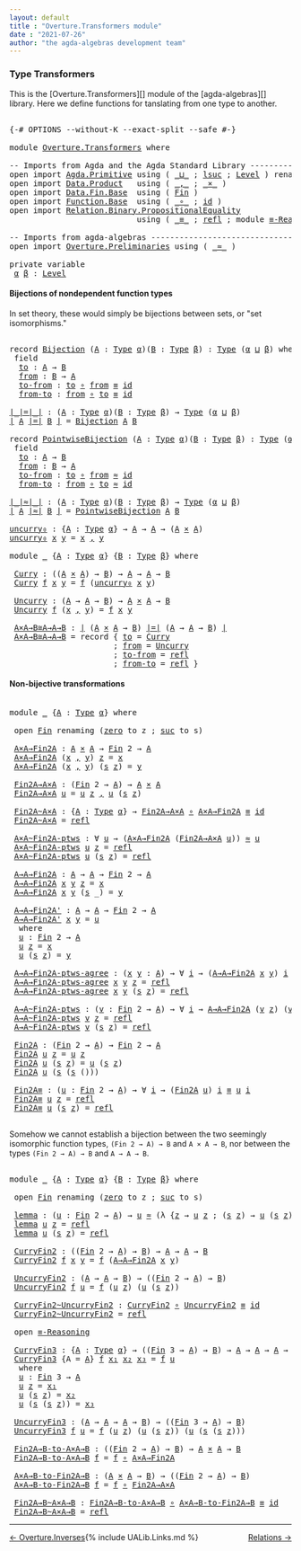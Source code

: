 ```yaml
---
layout: default
title : "Overture.Transformers module"
date : "2021-07-26"
author: "the agda-algebras development team"
---
```


### <a id="type-transformers">Type Transformers</a>

This is the [Overture.Transformers][] module of the [agda-algebras][] library.  Here we define functions for tanslating from one type to another.
<pre class="Agda">

<a id="343" class="Symbol">{-#</a> <a id="347" class="Keyword">OPTIONS</a> <a id="355" class="Pragma">--without-K</a> <a id="367" class="Pragma">--exact-split</a> <a id="381" class="Pragma">--safe</a> <a id="388" class="Symbol">#-}</a>

<a id="393" class="Keyword">module</a> <a id="400" href="Overture.Transformers.html" class="Module">Overture.Transformers</a> <a id="422" class="Keyword">where</a>

<a id="429" class="Comment">-- Imports from Agda and the Agda Standard Library ---------------------------------</a>
<a id="514" class="Keyword">open</a> <a id="519" class="Keyword">import</a> <a id="526" href="Agda.Primitive.html" class="Module">Agda.Primitive</a> <a id="541" class="Keyword">using</a> <a id="547" class="Symbol">(</a> <a id="549" href="Agda.Primitive.html#810" class="Primitive Operator">_⊔_</a> <a id="553" class="Symbol">;</a> <a id="555" href="Agda.Primitive.html#780" class="Primitive">lsuc</a> <a id="560" class="Symbol">;</a> <a id="562" href="Agda.Primitive.html#597" class="Postulate">Level</a> <a id="568" class="Symbol">)</a> <a id="570" class="Keyword">renaming</a> <a id="579" class="Symbol">(</a> <a id="581" href="Agda.Primitive.html#326" class="Primitive">Set</a> <a id="585" class="Symbol">to</a> <a id="588" class="Primitive">Type</a> <a id="593" class="Symbol">)</a>
<a id="595" class="Keyword">open</a> <a id="600" class="Keyword">import</a> <a id="607" href="Data.Product.html" class="Module">Data.Product</a>   <a id="622" class="Keyword">using</a> <a id="628" class="Symbol">(</a> <a id="630" href="Agda.Builtin.Sigma.html#236" class="InductiveConstructor Operator">_,_</a> <a id="634" class="Symbol">;</a> <a id="636" href="Data.Product.html#1167" class="Function Operator">_×_</a> <a id="640" class="Symbol">)</a>
<a id="642" class="Keyword">open</a> <a id="647" class="Keyword">import</a> <a id="654" href="Data.Fin.Base.html" class="Module">Data.Fin.Base</a>  <a id="669" class="Keyword">using</a> <a id="675" class="Symbol">(</a> <a id="677" href="Data.Fin.Base.html#1126" class="Datatype">Fin</a> <a id="681" class="Symbol">)</a>
<a id="683" class="Keyword">open</a> <a id="688" class="Keyword">import</a> <a id="695" href="Function.Base.html" class="Module">Function.Base</a>  <a id="710" class="Keyword">using</a> <a id="716" class="Symbol">(</a> <a id="718" href="Function.Base.html#1031" class="Function Operator">_∘_</a> <a id="722" class="Symbol">;</a> <a id="724" href="Function.Base.html#615" class="Function">id</a> <a id="727" class="Symbol">)</a>
<a id="729" class="Keyword">open</a> <a id="734" class="Keyword">import</a> <a id="741" href="Relation.Binary.PropositionalEquality.html" class="Module">Relation.Binary.PropositionalEquality</a>
                           <a id="806" class="Keyword">using</a> <a id="812" class="Symbol">(</a> <a id="814" href="Agda.Builtin.Equality.html#151" class="Datatype Operator">_≡_</a> <a id="818" class="Symbol">;</a> <a id="820" href="Agda.Builtin.Equality.html#208" class="InductiveConstructor">refl</a> <a id="825" class="Symbol">;</a> <a id="827" class="Keyword">module</a> <a id="834" href="Relation.Binary.PropositionalEquality.Core.html#2708" class="Module">≡-Reasoning</a> <a id="846" class="Symbol">)</a>

<a id="849" class="Comment">-- Imports from agda-algebras ------------------------------------------------------</a>
<a id="934" class="Keyword">open</a> <a id="939" class="Keyword">import</a> <a id="946" href="Overture.Preliminaries.html" class="Module">Overture.Preliminaries</a> <a id="969" class="Keyword">using</a> <a id="975" class="Symbol">(</a> <a id="977" href="Overture.Preliminaries.html#9541" class="Function Operator">_≈_</a> <a id="981" class="Symbol">)</a>

<a id="984" class="Keyword">private</a> <a id="992" class="Keyword">variable</a>
 <a id="1002" href="Overture.Transformers.html#1002" class="Generalizable">α</a> <a id="1004" href="Overture.Transformers.html#1004" class="Generalizable">β</a> <a id="1006" class="Symbol">:</a> <a id="1008" href="Agda.Primitive.html#597" class="Postulate">Level</a>
</pre>


#### <a id="bijections-of-nondependent-function-types">Bijections of nondependent function types</a>

In set theory, these would simply be bijections between sets, or "set isomorphisms."
<pre class="Agda">

<a id="1228" class="Keyword">record</a> <a id="Bijection"></a><a id="1235" href="Overture.Transformers.html#1235" class="Record">Bijection</a> <a id="1245" class="Symbol">(</a><a id="1246" href="Overture.Transformers.html#1246" class="Bound">A</a> <a id="1248" class="Symbol">:</a> <a id="1250" href="Overture.Transformers.html#588" class="Primitive">Type</a> <a id="1255" href="Overture.Transformers.html#1002" class="Generalizable">α</a><a id="1256" class="Symbol">)(</a><a id="1258" href="Overture.Transformers.html#1258" class="Bound">B</a> <a id="1260" class="Symbol">:</a> <a id="1262" href="Overture.Transformers.html#588" class="Primitive">Type</a> <a id="1267" href="Overture.Transformers.html#1004" class="Generalizable">β</a><a id="1268" class="Symbol">)</a> <a id="1270" class="Symbol">:</a> <a id="1272" href="Overture.Transformers.html#588" class="Primitive">Type</a> <a id="1277" class="Symbol">(</a><a id="1278" href="Overture.Transformers.html#1255" class="Bound">α</a> <a id="1280" href="Agda.Primitive.html#810" class="Primitive Operator">⊔</a> <a id="1282" href="Overture.Transformers.html#1267" class="Bound">β</a><a id="1283" class="Symbol">)</a> <a id="1285" class="Keyword">where</a>
 <a id="1292" class="Keyword">field</a>
  <a id="Bijection.to"></a><a id="1300" href="Overture.Transformers.html#1300" class="Field">to</a> <a id="1303" class="Symbol">:</a> <a id="1305" href="Overture.Transformers.html#1246" class="Bound">A</a> <a id="1307" class="Symbol">→</a> <a id="1309" href="Overture.Transformers.html#1258" class="Bound">B</a>
  <a id="Bijection.from"></a><a id="1313" href="Overture.Transformers.html#1313" class="Field">from</a> <a id="1318" class="Symbol">:</a> <a id="1320" href="Overture.Transformers.html#1258" class="Bound">B</a> <a id="1322" class="Symbol">→</a> <a id="1324" href="Overture.Transformers.html#1246" class="Bound">A</a>
  <a id="Bijection.to-from"></a><a id="1328" href="Overture.Transformers.html#1328" class="Field">to-from</a> <a id="1336" class="Symbol">:</a> <a id="1338" href="Overture.Transformers.html#1300" class="Field">to</a> <a id="1341" href="Function.Base.html#1031" class="Function Operator">∘</a> <a id="1343" href="Overture.Transformers.html#1313" class="Field">from</a> <a id="1348" href="Agda.Builtin.Equality.html#151" class="Datatype Operator">≡</a> <a id="1350" href="Function.Base.html#615" class="Function">id</a>
  <a id="Bijection.from-to"></a><a id="1355" href="Overture.Transformers.html#1355" class="Field">from-to</a> <a id="1363" class="Symbol">:</a> <a id="1365" href="Overture.Transformers.html#1313" class="Field">from</a> <a id="1370" href="Function.Base.html#1031" class="Function Operator">∘</a> <a id="1372" href="Overture.Transformers.html#1300" class="Field">to</a> <a id="1375" href="Agda.Builtin.Equality.html#151" class="Datatype Operator">≡</a> <a id="1377" href="Function.Base.html#615" class="Function">id</a>

<a id="∣_∣=∣_∣"></a><a id="1381" href="Overture.Transformers.html#1381" class="Function Operator">∣_∣=∣_∣</a> <a id="1389" class="Symbol">:</a> <a id="1391" class="Symbol">(</a><a id="1392" href="Overture.Transformers.html#1392" class="Bound">A</a> <a id="1394" class="Symbol">:</a> <a id="1396" href="Overture.Transformers.html#588" class="Primitive">Type</a> <a id="1401" href="Overture.Transformers.html#1002" class="Generalizable">α</a><a id="1402" class="Symbol">)(</a><a id="1404" href="Overture.Transformers.html#1404" class="Bound">B</a> <a id="1406" class="Symbol">:</a> <a id="1408" href="Overture.Transformers.html#588" class="Primitive">Type</a> <a id="1413" href="Overture.Transformers.html#1004" class="Generalizable">β</a><a id="1414" class="Symbol">)</a> <a id="1416" class="Symbol">→</a> <a id="1418" href="Overture.Transformers.html#588" class="Primitive">Type</a> <a id="1423" class="Symbol">(</a><a id="1424" href="Overture.Transformers.html#1002" class="Generalizable">α</a> <a id="1426" href="Agda.Primitive.html#810" class="Primitive Operator">⊔</a> <a id="1428" href="Overture.Transformers.html#1004" class="Generalizable">β</a><a id="1429" class="Symbol">)</a>
<a id="1431" href="Overture.Transformers.html#1381" class="Function Operator">∣</a> <a id="1433" href="Overture.Transformers.html#1433" class="Bound">A</a> <a id="1435" href="Overture.Transformers.html#1381" class="Function Operator">∣=∣</a> <a id="1439" href="Overture.Transformers.html#1439" class="Bound">B</a> <a id="1441" href="Overture.Transformers.html#1381" class="Function Operator">∣</a> <a id="1443" class="Symbol">=</a> <a id="1445" href="Overture.Transformers.html#1235" class="Record">Bijection</a> <a id="1455" href="Overture.Transformers.html#1433" class="Bound">A</a> <a id="1457" href="Overture.Transformers.html#1439" class="Bound">B</a>

<a id="1460" class="Keyword">record</a> <a id="PointwiseBijection"></a><a id="1467" href="Overture.Transformers.html#1467" class="Record">PointwiseBijection</a> <a id="1486" class="Symbol">(</a><a id="1487" href="Overture.Transformers.html#1487" class="Bound">A</a> <a id="1489" class="Symbol">:</a> <a id="1491" href="Overture.Transformers.html#588" class="Primitive">Type</a> <a id="1496" href="Overture.Transformers.html#1002" class="Generalizable">α</a><a id="1497" class="Symbol">)(</a><a id="1499" href="Overture.Transformers.html#1499" class="Bound">B</a> <a id="1501" class="Symbol">:</a> <a id="1503" href="Overture.Transformers.html#588" class="Primitive">Type</a> <a id="1508" href="Overture.Transformers.html#1004" class="Generalizable">β</a><a id="1509" class="Symbol">)</a> <a id="1511" class="Symbol">:</a> <a id="1513" href="Overture.Transformers.html#588" class="Primitive">Type</a> <a id="1518" class="Symbol">(</a><a id="1519" href="Overture.Transformers.html#1496" class="Bound">α</a> <a id="1521" href="Agda.Primitive.html#810" class="Primitive Operator">⊔</a> <a id="1523" href="Overture.Transformers.html#1508" class="Bound">β</a><a id="1524" class="Symbol">)</a> <a id="1526" class="Keyword">where</a>
 <a id="1533" class="Keyword">field</a>
  <a id="PointwiseBijection.to"></a><a id="1541" href="Overture.Transformers.html#1541" class="Field">to</a> <a id="1544" class="Symbol">:</a> <a id="1546" href="Overture.Transformers.html#1487" class="Bound">A</a> <a id="1548" class="Symbol">→</a> <a id="1550" href="Overture.Transformers.html#1499" class="Bound">B</a>
  <a id="PointwiseBijection.from"></a><a id="1554" href="Overture.Transformers.html#1554" class="Field">from</a> <a id="1559" class="Symbol">:</a> <a id="1561" href="Overture.Transformers.html#1499" class="Bound">B</a> <a id="1563" class="Symbol">→</a> <a id="1565" href="Overture.Transformers.html#1487" class="Bound">A</a>
  <a id="PointwiseBijection.to-from"></a><a id="1569" href="Overture.Transformers.html#1569" class="Field">to-from</a> <a id="1577" class="Symbol">:</a> <a id="1579" href="Overture.Transformers.html#1541" class="Field">to</a> <a id="1582" href="Function.Base.html#1031" class="Function Operator">∘</a> <a id="1584" href="Overture.Transformers.html#1554" class="Field">from</a> <a id="1589" href="Overture.Preliminaries.html#9541" class="Function Operator">≈</a> <a id="1591" href="Function.Base.html#615" class="Function">id</a>
  <a id="PointwiseBijection.from-to"></a><a id="1596" href="Overture.Transformers.html#1596" class="Field">from-to</a> <a id="1604" class="Symbol">:</a> <a id="1606" href="Overture.Transformers.html#1554" class="Field">from</a> <a id="1611" href="Function.Base.html#1031" class="Function Operator">∘</a> <a id="1613" href="Overture.Transformers.html#1541" class="Field">to</a> <a id="1616" href="Overture.Preliminaries.html#9541" class="Function Operator">≈</a> <a id="1618" href="Function.Base.html#615" class="Function">id</a>

<a id="∣_∣≈∣_∣"></a><a id="1622" href="Overture.Transformers.html#1622" class="Function Operator">∣_∣≈∣_∣</a> <a id="1630" class="Symbol">:</a> <a id="1632" class="Symbol">(</a><a id="1633" href="Overture.Transformers.html#1633" class="Bound">A</a> <a id="1635" class="Symbol">:</a> <a id="1637" href="Overture.Transformers.html#588" class="Primitive">Type</a> <a id="1642" href="Overture.Transformers.html#1002" class="Generalizable">α</a><a id="1643" class="Symbol">)(</a><a id="1645" href="Overture.Transformers.html#1645" class="Bound">B</a> <a id="1647" class="Symbol">:</a> <a id="1649" href="Overture.Transformers.html#588" class="Primitive">Type</a> <a id="1654" href="Overture.Transformers.html#1004" class="Generalizable">β</a><a id="1655" class="Symbol">)</a> <a id="1657" class="Symbol">→</a> <a id="1659" href="Overture.Transformers.html#588" class="Primitive">Type</a> <a id="1664" class="Symbol">(</a><a id="1665" href="Overture.Transformers.html#1002" class="Generalizable">α</a> <a id="1667" href="Agda.Primitive.html#810" class="Primitive Operator">⊔</a> <a id="1669" href="Overture.Transformers.html#1004" class="Generalizable">β</a><a id="1670" class="Symbol">)</a>
<a id="1672" href="Overture.Transformers.html#1622" class="Function Operator">∣</a> <a id="1674" href="Overture.Transformers.html#1674" class="Bound">A</a> <a id="1676" href="Overture.Transformers.html#1622" class="Function Operator">∣≈∣</a> <a id="1680" href="Overture.Transformers.html#1680" class="Bound">B</a> <a id="1682" href="Overture.Transformers.html#1622" class="Function Operator">∣</a> <a id="1684" class="Symbol">=</a> <a id="1686" href="Overture.Transformers.html#1467" class="Record">PointwiseBijection</a> <a id="1705" href="Overture.Transformers.html#1674" class="Bound">A</a> <a id="1707" href="Overture.Transformers.html#1680" class="Bound">B</a>

<a id="uncurry₀"></a><a id="1710" href="Overture.Transformers.html#1710" class="Function">uncurry₀</a> <a id="1719" class="Symbol">:</a> <a id="1721" class="Symbol">{</a><a id="1722" href="Overture.Transformers.html#1722" class="Bound">A</a> <a id="1724" class="Symbol">:</a> <a id="1726" href="Overture.Transformers.html#588" class="Primitive">Type</a> <a id="1731" href="Overture.Transformers.html#1002" class="Generalizable">α</a><a id="1732" class="Symbol">}</a> <a id="1734" class="Symbol">→</a> <a id="1736" href="Overture.Transformers.html#1722" class="Bound">A</a> <a id="1738" class="Symbol">→</a> <a id="1740" href="Overture.Transformers.html#1722" class="Bound">A</a> <a id="1742" class="Symbol">→</a> <a id="1744" class="Symbol">(</a><a id="1745" href="Overture.Transformers.html#1722" class="Bound">A</a> <a id="1747" href="Data.Product.html#1167" class="Function Operator">×</a> <a id="1749" href="Overture.Transformers.html#1722" class="Bound">A</a><a id="1750" class="Symbol">)</a>
<a id="1752" href="Overture.Transformers.html#1710" class="Function">uncurry₀</a> <a id="1761" href="Overture.Transformers.html#1761" class="Bound">x</a> <a id="1763" href="Overture.Transformers.html#1763" class="Bound">y</a> <a id="1765" class="Symbol">=</a> <a id="1767" href="Overture.Transformers.html#1761" class="Bound">x</a> <a id="1769" href="Agda.Builtin.Sigma.html#236" class="InductiveConstructor Operator">,</a> <a id="1771" href="Overture.Transformers.html#1763" class="Bound">y</a>

<a id="1774" class="Keyword">module</a> <a id="1781" href="Overture.Transformers.html#1781" class="Module">_</a> <a id="1783" class="Symbol">{</a><a id="1784" href="Overture.Transformers.html#1784" class="Bound">A</a> <a id="1786" class="Symbol">:</a> <a id="1788" href="Overture.Transformers.html#588" class="Primitive">Type</a> <a id="1793" href="Overture.Transformers.html#1002" class="Generalizable">α</a><a id="1794" class="Symbol">}</a> <a id="1796" class="Symbol">{</a><a id="1797" href="Overture.Transformers.html#1797" class="Bound">B</a> <a id="1799" class="Symbol">:</a> <a id="1801" href="Overture.Transformers.html#588" class="Primitive">Type</a> <a id="1806" href="Overture.Transformers.html#1004" class="Generalizable">β</a><a id="1807" class="Symbol">}</a> <a id="1809" class="Keyword">where</a>

 <a id="1817" href="Overture.Transformers.html#1817" class="Function">Curry</a> <a id="1823" class="Symbol">:</a> <a id="1825" class="Symbol">((</a><a id="1827" href="Overture.Transformers.html#1784" class="Bound">A</a> <a id="1829" href="Data.Product.html#1167" class="Function Operator">×</a> <a id="1831" href="Overture.Transformers.html#1784" class="Bound">A</a><a id="1832" class="Symbol">)</a> <a id="1834" class="Symbol">→</a> <a id="1836" href="Overture.Transformers.html#1797" class="Bound">B</a><a id="1837" class="Symbol">)</a> <a id="1839" class="Symbol">→</a> <a id="1841" href="Overture.Transformers.html#1784" class="Bound">A</a> <a id="1843" class="Symbol">→</a> <a id="1845" href="Overture.Transformers.html#1784" class="Bound">A</a> <a id="1847" class="Symbol">→</a> <a id="1849" href="Overture.Transformers.html#1797" class="Bound">B</a>
 <a id="1852" href="Overture.Transformers.html#1817" class="Function">Curry</a> <a id="1858" href="Overture.Transformers.html#1858" class="Bound">f</a> <a id="1860" href="Overture.Transformers.html#1860" class="Bound">x</a> <a id="1862" href="Overture.Transformers.html#1862" class="Bound">y</a> <a id="1864" class="Symbol">=</a> <a id="1866" href="Overture.Transformers.html#1858" class="Bound">f</a> <a id="1868" class="Symbol">(</a><a id="1869" href="Overture.Transformers.html#1710" class="Function">uncurry₀</a> <a id="1878" href="Overture.Transformers.html#1860" class="Bound">x</a> <a id="1880" href="Overture.Transformers.html#1862" class="Bound">y</a><a id="1881" class="Symbol">)</a>

 <a id="1885" href="Overture.Transformers.html#1885" class="Function">Uncurry</a> <a id="1893" class="Symbol">:</a> <a id="1895" class="Symbol">(</a><a id="1896" href="Overture.Transformers.html#1784" class="Bound">A</a> <a id="1898" class="Symbol">→</a> <a id="1900" href="Overture.Transformers.html#1784" class="Bound">A</a> <a id="1902" class="Symbol">→</a> <a id="1904" href="Overture.Transformers.html#1797" class="Bound">B</a><a id="1905" class="Symbol">)</a> <a id="1907" class="Symbol">→</a> <a id="1909" href="Overture.Transformers.html#1784" class="Bound">A</a> <a id="1911" href="Data.Product.html#1167" class="Function Operator">×</a> <a id="1913" href="Overture.Transformers.html#1784" class="Bound">A</a> <a id="1915" class="Symbol">→</a> <a id="1917" href="Overture.Transformers.html#1797" class="Bound">B</a>
 <a id="1920" href="Overture.Transformers.html#1885" class="Function">Uncurry</a> <a id="1928" href="Overture.Transformers.html#1928" class="Bound">f</a> <a id="1930" class="Symbol">(</a><a id="1931" href="Overture.Transformers.html#1931" class="Bound">x</a> <a id="1933" href="Agda.Builtin.Sigma.html#236" class="InductiveConstructor Operator">,</a> <a id="1935" href="Overture.Transformers.html#1935" class="Bound">y</a><a id="1936" class="Symbol">)</a> <a id="1938" class="Symbol">=</a> <a id="1940" href="Overture.Transformers.html#1928" class="Bound">f</a> <a id="1942" href="Overture.Transformers.html#1931" class="Bound">x</a> <a id="1944" href="Overture.Transformers.html#1935" class="Bound">y</a>

 <a id="1948" href="Overture.Transformers.html#1948" class="Function">A×A→B≅A→A→B</a> <a id="1960" class="Symbol">:</a> <a id="1962" href="Overture.Transformers.html#1381" class="Function Operator">∣</a> <a id="1964" class="Symbol">(</a><a id="1965" href="Overture.Transformers.html#1784" class="Bound">A</a> <a id="1967" href="Data.Product.html#1167" class="Function Operator">×</a> <a id="1969" href="Overture.Transformers.html#1784" class="Bound">A</a> <a id="1971" class="Symbol">→</a> <a id="1973" href="Overture.Transformers.html#1797" class="Bound">B</a><a id="1974" class="Symbol">)</a> <a id="1976" href="Overture.Transformers.html#1381" class="Function Operator">∣=∣</a> <a id="1980" class="Symbol">(</a><a id="1981" href="Overture.Transformers.html#1784" class="Bound">A</a> <a id="1983" class="Symbol">→</a> <a id="1985" href="Overture.Transformers.html#1784" class="Bound">A</a> <a id="1987" class="Symbol">→</a> <a id="1989" href="Overture.Transformers.html#1797" class="Bound">B</a><a id="1990" class="Symbol">)</a> <a id="1992" href="Overture.Transformers.html#1381" class="Function Operator">∣</a>
 <a id="1995" href="Overture.Transformers.html#1948" class="Function">A×A→B≅A→A→B</a> <a id="2007" class="Symbol">=</a> <a id="2009" class="Keyword">record</a> <a id="2016" class="Symbol">{</a> <a id="2018" href="Overture.Transformers.html#1300" class="Field">to</a> <a id="2021" class="Symbol">=</a> <a id="2023" href="Overture.Transformers.html#1817" class="Function">Curry</a>
                      <a id="2051" class="Symbol">;</a> <a id="2053" href="Overture.Transformers.html#1313" class="Field">from</a> <a id="2058" class="Symbol">=</a> <a id="2060" href="Overture.Transformers.html#1885" class="Function">Uncurry</a>
                      <a id="2090" class="Symbol">;</a> <a id="2092" href="Overture.Transformers.html#1328" class="Field">to-from</a> <a id="2100" class="Symbol">=</a> <a id="2102" href="Agda.Builtin.Equality.html#208" class="InductiveConstructor">refl</a>
                      <a id="2129" class="Symbol">;</a> <a id="2131" href="Overture.Transformers.html#1355" class="Field">from-to</a> <a id="2139" class="Symbol">=</a> <a id="2141" href="Agda.Builtin.Equality.html#208" class="InductiveConstructor">refl</a> <a id="2146" class="Symbol">}</a>
</pre>

#### <a id="non-bijective-transformations">Non-bijective transformations</a>

<pre class="Agda">

<a id="2252" class="Keyword">module</a> <a id="2259" href="Overture.Transformers.html#2259" class="Module">_</a> <a id="2261" class="Symbol">{</a><a id="2262" href="Overture.Transformers.html#2262" class="Bound">A</a> <a id="2264" class="Symbol">:</a> <a id="2266" href="Overture.Transformers.html#588" class="Primitive">Type</a> <a id="2271" href="Overture.Transformers.html#1002" class="Generalizable">α</a><a id="2272" class="Symbol">}</a> <a id="2274" class="Keyword">where</a>

 <a id="2282" class="Keyword">open</a> <a id="2287" href="Data.Fin.Base.html#1126" class="Module">Fin</a> <a id="2291" class="Keyword">renaming</a> <a id="2300" class="Symbol">(</a><a id="2301" href="Data.Fin.Base.html#1148" class="InductiveConstructor">zero</a> <a id="2306" class="Symbol">to</a> <a id="2309" class="InductiveConstructor">z</a> <a id="2311" class="Symbol">;</a> <a id="2313" href="Data.Fin.Base.html#1179" class="InductiveConstructor">suc</a> <a id="2317" class="Symbol">to</a> <a id="2320" class="InductiveConstructor">s</a><a id="2321" class="Symbol">)</a>

 <a id="2325" href="Overture.Transformers.html#2325" class="Function">A×A→Fin2A</a> <a id="2335" class="Symbol">:</a> <a id="2337" href="Overture.Transformers.html#2262" class="Bound">A</a> <a id="2339" href="Data.Product.html#1167" class="Function Operator">×</a> <a id="2341" href="Overture.Transformers.html#2262" class="Bound">A</a> <a id="2343" class="Symbol">→</a> <a id="2345" href="Data.Fin.Base.html#1126" class="Datatype">Fin</a> <a id="2349" class="Number">2</a> <a id="2351" class="Symbol">→</a> <a id="2353" href="Overture.Transformers.html#2262" class="Bound">A</a>
 <a id="2356" href="Overture.Transformers.html#2325" class="Function">A×A→Fin2A</a> <a id="2366" class="Symbol">(</a><a id="2367" href="Overture.Transformers.html#2367" class="Bound">x</a> <a id="2369" href="Agda.Builtin.Sigma.html#236" class="InductiveConstructor Operator">,</a> <a id="2371" href="Overture.Transformers.html#2371" class="Bound">y</a><a id="2372" class="Symbol">)</a> <a id="2374" href="Overture.Transformers.html#2309" class="InductiveConstructor">z</a> <a id="2376" class="Symbol">=</a> <a id="2378" href="Overture.Transformers.html#2367" class="Bound">x</a>
 <a id="2381" href="Overture.Transformers.html#2325" class="Function">A×A→Fin2A</a> <a id="2391" class="Symbol">(</a><a id="2392" href="Overture.Transformers.html#2392" class="Bound">x</a> <a id="2394" href="Agda.Builtin.Sigma.html#236" class="InductiveConstructor Operator">,</a> <a id="2396" href="Overture.Transformers.html#2396" class="Bound">y</a><a id="2397" class="Symbol">)</a> <a id="2399" class="Symbol">(</a><a id="2400" href="Overture.Transformers.html#2320" class="InductiveConstructor">s</a> <a id="2402" href="Overture.Transformers.html#2309" class="InductiveConstructor">z</a><a id="2403" class="Symbol">)</a> <a id="2405" class="Symbol">=</a> <a id="2407" href="Overture.Transformers.html#2396" class="Bound">y</a>

 <a id="2411" href="Overture.Transformers.html#2411" class="Function">Fin2A→A×A</a> <a id="2421" class="Symbol">:</a> <a id="2423" class="Symbol">(</a><a id="2424" href="Data.Fin.Base.html#1126" class="Datatype">Fin</a> <a id="2428" class="Number">2</a> <a id="2430" class="Symbol">→</a> <a id="2432" href="Overture.Transformers.html#2262" class="Bound">A</a><a id="2433" class="Symbol">)</a> <a id="2435" class="Symbol">→</a> <a id="2437" href="Overture.Transformers.html#2262" class="Bound">A</a> <a id="2439" href="Data.Product.html#1167" class="Function Operator">×</a> <a id="2441" href="Overture.Transformers.html#2262" class="Bound">A</a>
 <a id="2444" href="Overture.Transformers.html#2411" class="Function">Fin2A→A×A</a> <a id="2454" href="Overture.Transformers.html#2454" class="Bound">u</a> <a id="2456" class="Symbol">=</a> <a id="2458" href="Overture.Transformers.html#2454" class="Bound">u</a> <a id="2460" href="Overture.Transformers.html#2309" class="InductiveConstructor">z</a> <a id="2462" href="Agda.Builtin.Sigma.html#236" class="InductiveConstructor Operator">,</a> <a id="2464" href="Overture.Transformers.html#2454" class="Bound">u</a> <a id="2466" class="Symbol">(</a><a id="2467" href="Overture.Transformers.html#2320" class="InductiveConstructor">s</a> <a id="2469" href="Overture.Transformers.html#2309" class="InductiveConstructor">z</a><a id="2470" class="Symbol">)</a>

 <a id="2474" href="Overture.Transformers.html#2474" class="Function">Fin2A~A×A</a> <a id="2484" class="Symbol">:</a> <a id="2486" class="Symbol">{</a><a id="2487" href="Overture.Transformers.html#2487" class="Bound">A</a> <a id="2489" class="Symbol">:</a> <a id="2491" href="Overture.Transformers.html#588" class="Primitive">Type</a> <a id="2496" href="Overture.Transformers.html#2271" class="Bound">α</a><a id="2497" class="Symbol">}</a> <a id="2499" class="Symbol">→</a> <a id="2501" href="Overture.Transformers.html#2411" class="Function">Fin2A→A×A</a> <a id="2511" href="Function.Base.html#1031" class="Function Operator">∘</a> <a id="2513" href="Overture.Transformers.html#2325" class="Function">A×A→Fin2A</a> <a id="2523" href="Agda.Builtin.Equality.html#151" class="Datatype Operator">≡</a> <a id="2525" href="Function.Base.html#615" class="Function">id</a>
 <a id="2529" href="Overture.Transformers.html#2474" class="Function">Fin2A~A×A</a> <a id="2539" class="Symbol">=</a> <a id="2541" href="Agda.Builtin.Equality.html#208" class="InductiveConstructor">refl</a>

 <a id="2548" href="Overture.Transformers.html#2548" class="Function">A×A~Fin2A-ptws</a> <a id="2563" class="Symbol">:</a> <a id="2565" class="Symbol">∀</a> <a id="2567" href="Overture.Transformers.html#2567" class="Bound">u</a> <a id="2569" class="Symbol">→</a> <a id="2571" class="Symbol">(</a><a id="2572" href="Overture.Transformers.html#2325" class="Function">A×A→Fin2A</a> <a id="2582" class="Symbol">(</a><a id="2583" href="Overture.Transformers.html#2411" class="Function">Fin2A→A×A</a> <a id="2593" href="Overture.Transformers.html#2567" class="Bound">u</a><a id="2594" class="Symbol">))</a> <a id="2597" href="Overture.Preliminaries.html#9541" class="Function Operator">≈</a> <a id="2599" href="Overture.Transformers.html#2567" class="Bound">u</a>
 <a id="2602" href="Overture.Transformers.html#2548" class="Function">A×A~Fin2A-ptws</a> <a id="2617" href="Overture.Transformers.html#2617" class="Bound">u</a> <a id="2619" href="Overture.Transformers.html#2309" class="InductiveConstructor">z</a> <a id="2621" class="Symbol">=</a> <a id="2623" href="Agda.Builtin.Equality.html#208" class="InductiveConstructor">refl</a>
 <a id="2629" href="Overture.Transformers.html#2548" class="Function">A×A~Fin2A-ptws</a> <a id="2644" href="Overture.Transformers.html#2644" class="Bound">u</a> <a id="2646" class="Symbol">(</a><a id="2647" href="Overture.Transformers.html#2320" class="InductiveConstructor">s</a> <a id="2649" href="Overture.Transformers.html#2309" class="InductiveConstructor">z</a><a id="2650" class="Symbol">)</a> <a id="2652" class="Symbol">=</a> <a id="2654" href="Agda.Builtin.Equality.html#208" class="InductiveConstructor">refl</a>

 <a id="2661" href="Overture.Transformers.html#2661" class="Function">A→A→Fin2A</a> <a id="2671" class="Symbol">:</a> <a id="2673" href="Overture.Transformers.html#2262" class="Bound">A</a> <a id="2675" class="Symbol">→</a> <a id="2677" href="Overture.Transformers.html#2262" class="Bound">A</a> <a id="2679" class="Symbol">→</a> <a id="2681" href="Data.Fin.Base.html#1126" class="Datatype">Fin</a> <a id="2685" class="Number">2</a> <a id="2687" class="Symbol">→</a> <a id="2689" href="Overture.Transformers.html#2262" class="Bound">A</a>
 <a id="2692" href="Overture.Transformers.html#2661" class="Function">A→A→Fin2A</a> <a id="2702" href="Overture.Transformers.html#2702" class="Bound">x</a> <a id="2704" href="Overture.Transformers.html#2704" class="Bound">y</a> <a id="2706" href="Overture.Transformers.html#2309" class="InductiveConstructor">z</a> <a id="2708" class="Symbol">=</a> <a id="2710" href="Overture.Transformers.html#2702" class="Bound">x</a>
 <a id="2713" href="Overture.Transformers.html#2661" class="Function">A→A→Fin2A</a> <a id="2723" href="Overture.Transformers.html#2723" class="Bound">x</a> <a id="2725" href="Overture.Transformers.html#2725" class="Bound">y</a> <a id="2727" class="Symbol">(</a><a id="2728" href="Overture.Transformers.html#2320" class="InductiveConstructor">s</a> <a id="2730" class="Symbol">_)</a> <a id="2733" class="Symbol">=</a> <a id="2735" href="Overture.Transformers.html#2725" class="Bound">y</a>

 <a id="2739" href="Overture.Transformers.html#2739" class="Function">A→A→Fin2A&#39;</a> <a id="2750" class="Symbol">:</a> <a id="2752" href="Overture.Transformers.html#2262" class="Bound">A</a> <a id="2754" class="Symbol">→</a> <a id="2756" href="Overture.Transformers.html#2262" class="Bound">A</a> <a id="2758" class="Symbol">→</a> <a id="2760" href="Data.Fin.Base.html#1126" class="Datatype">Fin</a> <a id="2764" class="Number">2</a> <a id="2766" class="Symbol">→</a> <a id="2768" href="Overture.Transformers.html#2262" class="Bound">A</a>
 <a id="2771" href="Overture.Transformers.html#2739" class="Function">A→A→Fin2A&#39;</a> <a id="2782" href="Overture.Transformers.html#2782" class="Bound">x</a> <a id="2784" href="Overture.Transformers.html#2784" class="Bound">y</a> <a id="2786" class="Symbol">=</a> <a id="2788" href="Overture.Transformers.html#2800" class="Function">u</a>
  <a id="2792" class="Keyword">where</a>
  <a id="2800" href="Overture.Transformers.html#2800" class="Function">u</a> <a id="2802" class="Symbol">:</a> <a id="2804" href="Data.Fin.Base.html#1126" class="Datatype">Fin</a> <a id="2808" class="Number">2</a> <a id="2810" class="Symbol">→</a> <a id="2812" href="Overture.Transformers.html#2262" class="Bound">A</a>
  <a id="2816" href="Overture.Transformers.html#2800" class="Function">u</a> <a id="2818" href="Overture.Transformers.html#2309" class="InductiveConstructor">z</a> <a id="2820" class="Symbol">=</a> <a id="2822" href="Overture.Transformers.html#2782" class="Bound">x</a>
  <a id="2826" href="Overture.Transformers.html#2800" class="Function">u</a> <a id="2828" class="Symbol">(</a><a id="2829" href="Overture.Transformers.html#2320" class="InductiveConstructor">s</a> <a id="2831" href="Overture.Transformers.html#2309" class="InductiveConstructor">z</a><a id="2832" class="Symbol">)</a> <a id="2834" class="Symbol">=</a> <a id="2836" href="Overture.Transformers.html#2784" class="Bound">y</a>

 <a id="2840" href="Overture.Transformers.html#2840" class="Function">A→A→Fin2A-ptws-agree</a> <a id="2861" class="Symbol">:</a> <a id="2863" class="Symbol">(</a><a id="2864" href="Overture.Transformers.html#2864" class="Bound">x</a> <a id="2866" href="Overture.Transformers.html#2866" class="Bound">y</a> <a id="2868" class="Symbol">:</a> <a id="2870" href="Overture.Transformers.html#2262" class="Bound">A</a><a id="2871" class="Symbol">)</a> <a id="2873" class="Symbol">→</a> <a id="2875" class="Symbol">∀</a> <a id="2877" href="Overture.Transformers.html#2877" class="Bound">i</a> <a id="2879" class="Symbol">→</a> <a id="2881" class="Symbol">(</a><a id="2882" href="Overture.Transformers.html#2661" class="Function">A→A→Fin2A</a> <a id="2892" href="Overture.Transformers.html#2864" class="Bound">x</a> <a id="2894" href="Overture.Transformers.html#2866" class="Bound">y</a><a id="2895" class="Symbol">)</a> <a id="2897" href="Overture.Transformers.html#2877" class="Bound">i</a> <a id="2899" href="Agda.Builtin.Equality.html#151" class="Datatype Operator">≡</a> <a id="2901" class="Symbol">(</a><a id="2902" href="Overture.Transformers.html#2739" class="Function">A→A→Fin2A&#39;</a> <a id="2913" href="Overture.Transformers.html#2864" class="Bound">x</a> <a id="2915" href="Overture.Transformers.html#2866" class="Bound">y</a><a id="2916" class="Symbol">)</a> <a id="2918" href="Overture.Transformers.html#2877" class="Bound">i</a>
 <a id="2921" href="Overture.Transformers.html#2840" class="Function">A→A→Fin2A-ptws-agree</a> <a id="2942" href="Overture.Transformers.html#2942" class="Bound">x</a> <a id="2944" href="Overture.Transformers.html#2944" class="Bound">y</a> <a id="2946" href="Overture.Transformers.html#2309" class="InductiveConstructor">z</a> <a id="2948" class="Symbol">=</a> <a id="2950" href="Agda.Builtin.Equality.html#208" class="InductiveConstructor">refl</a>
 <a id="2956" href="Overture.Transformers.html#2840" class="Function">A→A→Fin2A-ptws-agree</a> <a id="2977" href="Overture.Transformers.html#2977" class="Bound">x</a> <a id="2979" href="Overture.Transformers.html#2979" class="Bound">y</a> <a id="2981" class="Symbol">(</a><a id="2982" href="Overture.Transformers.html#2320" class="InductiveConstructor">s</a> <a id="2984" href="Overture.Transformers.html#2309" class="InductiveConstructor">z</a><a id="2985" class="Symbol">)</a> <a id="2987" class="Symbol">=</a> <a id="2989" href="Agda.Builtin.Equality.html#208" class="InductiveConstructor">refl</a>

 <a id="2996" href="Overture.Transformers.html#2996" class="Function">A→A~Fin2A-ptws</a> <a id="3011" class="Symbol">:</a> <a id="3013" class="Symbol">(</a><a id="3014" href="Overture.Transformers.html#3014" class="Bound">v</a> <a id="3016" class="Symbol">:</a> <a id="3018" href="Data.Fin.Base.html#1126" class="Datatype">Fin</a> <a id="3022" class="Number">2</a> <a id="3024" class="Symbol">→</a> <a id="3026" href="Overture.Transformers.html#2262" class="Bound">A</a><a id="3027" class="Symbol">)</a> <a id="3029" class="Symbol">→</a> <a id="3031" class="Symbol">∀</a> <a id="3033" href="Overture.Transformers.html#3033" class="Bound">i</a> <a id="3035" class="Symbol">→</a> <a id="3037" href="Overture.Transformers.html#2661" class="Function">A→A→Fin2A</a> <a id="3047" class="Symbol">(</a><a id="3048" href="Overture.Transformers.html#3014" class="Bound">v</a> <a id="3050" href="Overture.Transformers.html#2309" class="InductiveConstructor">z</a><a id="3051" class="Symbol">)</a> <a id="3053" class="Symbol">(</a><a id="3054" href="Overture.Transformers.html#3014" class="Bound">v</a> <a id="3056" class="Symbol">(</a><a id="3057" href="Overture.Transformers.html#2320" class="InductiveConstructor">s</a> <a id="3059" href="Overture.Transformers.html#2309" class="InductiveConstructor">z</a><a id="3060" class="Symbol">))</a> <a id="3063" href="Overture.Transformers.html#3033" class="Bound">i</a> <a id="3065" href="Agda.Builtin.Equality.html#151" class="Datatype Operator">≡</a> <a id="3067" href="Overture.Transformers.html#3014" class="Bound">v</a> <a id="3069" href="Overture.Transformers.html#3033" class="Bound">i</a>
 <a id="3072" href="Overture.Transformers.html#2996" class="Function">A→A~Fin2A-ptws</a> <a id="3087" href="Overture.Transformers.html#3087" class="Bound">v</a> <a id="3089" href="Overture.Transformers.html#2309" class="InductiveConstructor">z</a> <a id="3091" class="Symbol">=</a> <a id="3093" href="Agda.Builtin.Equality.html#208" class="InductiveConstructor">refl</a>
 <a id="3099" href="Overture.Transformers.html#2996" class="Function">A→A~Fin2A-ptws</a> <a id="3114" href="Overture.Transformers.html#3114" class="Bound">v</a> <a id="3116" class="Symbol">(</a><a id="3117" href="Overture.Transformers.html#2320" class="InductiveConstructor">s</a> <a id="3119" href="Overture.Transformers.html#2309" class="InductiveConstructor">z</a><a id="3120" class="Symbol">)</a> <a id="3122" class="Symbol">=</a> <a id="3124" href="Agda.Builtin.Equality.html#208" class="InductiveConstructor">refl</a>

 <a id="3131" href="Overture.Transformers.html#3131" class="Function">Fin2A</a> <a id="3137" class="Symbol">:</a> <a id="3139" class="Symbol">(</a><a id="3140" href="Data.Fin.Base.html#1126" class="Datatype">Fin</a> <a id="3144" class="Number">2</a> <a id="3146" class="Symbol">→</a> <a id="3148" href="Overture.Transformers.html#2262" class="Bound">A</a><a id="3149" class="Symbol">)</a> <a id="3151" class="Symbol">→</a> <a id="3153" href="Data.Fin.Base.html#1126" class="Datatype">Fin</a> <a id="3157" class="Number">2</a> <a id="3159" class="Symbol">→</a> <a id="3161" href="Overture.Transformers.html#2262" class="Bound">A</a>
 <a id="3164" href="Overture.Transformers.html#3131" class="Function">Fin2A</a> <a id="3170" href="Overture.Transformers.html#3170" class="Bound">u</a> <a id="3172" href="Overture.Transformers.html#2309" class="InductiveConstructor">z</a> <a id="3174" class="Symbol">=</a> <a id="3176" href="Overture.Transformers.html#3170" class="Bound">u</a> <a id="3178" href="Overture.Transformers.html#2309" class="InductiveConstructor">z</a>
 <a id="3181" href="Overture.Transformers.html#3131" class="Function">Fin2A</a> <a id="3187" href="Overture.Transformers.html#3187" class="Bound">u</a> <a id="3189" class="Symbol">(</a><a id="3190" href="Overture.Transformers.html#2320" class="InductiveConstructor">s</a> <a id="3192" href="Overture.Transformers.html#2309" class="InductiveConstructor">z</a><a id="3193" class="Symbol">)</a> <a id="3195" class="Symbol">=</a> <a id="3197" href="Overture.Transformers.html#3187" class="Bound">u</a> <a id="3199" class="Symbol">(</a><a id="3200" href="Overture.Transformers.html#2320" class="InductiveConstructor">s</a> <a id="3202" href="Overture.Transformers.html#2309" class="InductiveConstructor">z</a><a id="3203" class="Symbol">)</a>
 <a id="3206" href="Overture.Transformers.html#3131" class="Function">Fin2A</a> <a id="3212" href="Overture.Transformers.html#3212" class="Bound">u</a> <a id="3214" class="Symbol">(</a><a id="3215" href="Overture.Transformers.html#2320" class="InductiveConstructor">s</a> <a id="3217" class="Symbol">(</a><a id="3218" href="Overture.Transformers.html#2320" class="InductiveConstructor">s</a> <a id="3220" class="Symbol">()))</a>

 <a id="3227" href="Overture.Transformers.html#3227" class="Function">Fin2A≡</a> <a id="3234" class="Symbol">:</a> <a id="3236" class="Symbol">(</a><a id="3237" href="Overture.Transformers.html#3237" class="Bound">u</a> <a id="3239" class="Symbol">:</a> <a id="3241" href="Data.Fin.Base.html#1126" class="Datatype">Fin</a> <a id="3245" class="Number">2</a> <a id="3247" class="Symbol">→</a> <a id="3249" href="Overture.Transformers.html#2262" class="Bound">A</a><a id="3250" class="Symbol">)</a> <a id="3252" class="Symbol">→</a> <a id="3254" class="Symbol">∀</a> <a id="3256" href="Overture.Transformers.html#3256" class="Bound">i</a> <a id="3258" class="Symbol">→</a> <a id="3260" class="Symbol">(</a><a id="3261" href="Overture.Transformers.html#3131" class="Function">Fin2A</a> <a id="3267" href="Overture.Transformers.html#3237" class="Bound">u</a><a id="3268" class="Symbol">)</a> <a id="3270" href="Overture.Transformers.html#3256" class="Bound">i</a> <a id="3272" href="Agda.Builtin.Equality.html#151" class="Datatype Operator">≡</a> <a id="3274" href="Overture.Transformers.html#3237" class="Bound">u</a> <a id="3276" href="Overture.Transformers.html#3256" class="Bound">i</a>
 <a id="3279" href="Overture.Transformers.html#3227" class="Function">Fin2A≡</a> <a id="3286" href="Overture.Transformers.html#3286" class="Bound">u</a> <a id="3288" href="Overture.Transformers.html#2309" class="InductiveConstructor">z</a> <a id="3290" class="Symbol">=</a> <a id="3292" href="Agda.Builtin.Equality.html#208" class="InductiveConstructor">refl</a>
 <a id="3298" href="Overture.Transformers.html#3227" class="Function">Fin2A≡</a> <a id="3305" href="Overture.Transformers.html#3305" class="Bound">u</a> <a id="3307" class="Symbol">(</a><a id="3308" href="Overture.Transformers.html#2320" class="InductiveConstructor">s</a> <a id="3310" href="Overture.Transformers.html#2309" class="InductiveConstructor">z</a><a id="3311" class="Symbol">)</a> <a id="3313" class="Symbol">=</a> <a id="3315" href="Agda.Builtin.Equality.html#208" class="InductiveConstructor">refl</a>

</pre>

Somehow we cannot establish a bijection between the two seemingly isomorphic
function types, `(Fin 2 → A) → B` and `A × A → B`, nor between the types
`(Fin 2 → A) → B` and `A → A → B`.

<pre class="Agda">

<a id="3533" class="Keyword">module</a> <a id="3540" href="Overture.Transformers.html#3540" class="Module">_</a> <a id="3542" class="Symbol">{</a><a id="3543" href="Overture.Transformers.html#3543" class="Bound">A</a> <a id="3545" class="Symbol">:</a> <a id="3547" href="Overture.Transformers.html#588" class="Primitive">Type</a> <a id="3552" href="Overture.Transformers.html#1002" class="Generalizable">α</a><a id="3553" class="Symbol">}</a> <a id="3555" class="Symbol">{</a><a id="3556" href="Overture.Transformers.html#3556" class="Bound">B</a> <a id="3558" class="Symbol">:</a> <a id="3560" href="Overture.Transformers.html#588" class="Primitive">Type</a> <a id="3565" href="Overture.Transformers.html#1004" class="Generalizable">β</a><a id="3566" class="Symbol">}</a> <a id="3568" class="Keyword">where</a>

 <a id="3576" class="Keyword">open</a> <a id="3581" href="Data.Fin.Base.html#1126" class="Module">Fin</a> <a id="3585" class="Keyword">renaming</a> <a id="3594" class="Symbol">(</a><a id="3595" href="Data.Fin.Base.html#1148" class="InductiveConstructor">zero</a> <a id="3600" class="Symbol">to</a> <a id="3603" class="InductiveConstructor">z</a> <a id="3605" class="Symbol">;</a> <a id="3607" href="Data.Fin.Base.html#1179" class="InductiveConstructor">suc</a> <a id="3611" class="Symbol">to</a> <a id="3614" class="InductiveConstructor">s</a><a id="3615" class="Symbol">)</a>

 <a id="3619" href="Overture.Transformers.html#3619" class="Function">lemma</a> <a id="3625" class="Symbol">:</a> <a id="3627" class="Symbol">(</a><a id="3628" href="Overture.Transformers.html#3628" class="Bound">u</a> <a id="3630" class="Symbol">:</a> <a id="3632" href="Data.Fin.Base.html#1126" class="Datatype">Fin</a> <a id="3636" class="Number">2</a> <a id="3638" class="Symbol">→</a> <a id="3640" href="Overture.Transformers.html#3543" class="Bound">A</a><a id="3641" class="Symbol">)</a> <a id="3643" class="Symbol">→</a> <a id="3645" href="Overture.Transformers.html#3628" class="Bound">u</a> <a id="3647" href="Overture.Preliminaries.html#9541" class="Function Operator">≈</a> <a id="3649" class="Symbol">(λ</a> <a id="3652" class="Symbol">{</a><a id="3653" href="Overture.Transformers.html#3603" class="InductiveConstructor">z</a> <a id="3655" class="Symbol">→</a> <a id="3657" href="Overture.Transformers.html#3628" class="Bound">u</a> <a id="3659" href="Overture.Transformers.html#3603" class="InductiveConstructor">z</a> <a id="3661" class="Symbol">;</a> <a id="3663" class="Symbol">(</a><a id="3664" href="Overture.Transformers.html#3614" class="InductiveConstructor">s</a> <a id="3666" href="Overture.Transformers.html#3603" class="InductiveConstructor">z</a><a id="3667" class="Symbol">)</a> <a id="3669" class="Symbol">→</a> <a id="3671" href="Overture.Transformers.html#3628" class="Bound">u</a> <a id="3673" class="Symbol">(</a><a id="3674" href="Overture.Transformers.html#3614" class="InductiveConstructor">s</a> <a id="3676" href="Overture.Transformers.html#3603" class="InductiveConstructor">z</a><a id="3677" class="Symbol">)})</a>
 <a id="3682" href="Overture.Transformers.html#3619" class="Function">lemma</a> <a id="3688" href="Overture.Transformers.html#3688" class="Bound">u</a> <a id="3690" href="Overture.Transformers.html#3603" class="InductiveConstructor">z</a> <a id="3692" class="Symbol">=</a> <a id="3694" href="Agda.Builtin.Equality.html#208" class="InductiveConstructor">refl</a>
 <a id="3700" href="Overture.Transformers.html#3619" class="Function">lemma</a> <a id="3706" href="Overture.Transformers.html#3706" class="Bound">u</a> <a id="3708" class="Symbol">(</a><a id="3709" href="Overture.Transformers.html#3614" class="InductiveConstructor">s</a> <a id="3711" href="Overture.Transformers.html#3603" class="InductiveConstructor">z</a><a id="3712" class="Symbol">)</a> <a id="3714" class="Symbol">=</a> <a id="3716" href="Agda.Builtin.Equality.html#208" class="InductiveConstructor">refl</a>

 <a id="3723" href="Overture.Transformers.html#3723" class="Function">CurryFin2</a> <a id="3733" class="Symbol">:</a> <a id="3735" class="Symbol">((</a><a id="3737" href="Data.Fin.Base.html#1126" class="Datatype">Fin</a> <a id="3741" class="Number">2</a> <a id="3743" class="Symbol">→</a> <a id="3745" href="Overture.Transformers.html#3543" class="Bound">A</a><a id="3746" class="Symbol">)</a> <a id="3748" class="Symbol">→</a> <a id="3750" href="Overture.Transformers.html#3556" class="Bound">B</a><a id="3751" class="Symbol">)</a> <a id="3753" class="Symbol">→</a> <a id="3755" href="Overture.Transformers.html#3543" class="Bound">A</a> <a id="3757" class="Symbol">→</a> <a id="3759" href="Overture.Transformers.html#3543" class="Bound">A</a> <a id="3761" class="Symbol">→</a> <a id="3763" href="Overture.Transformers.html#3556" class="Bound">B</a>
 <a id="3766" href="Overture.Transformers.html#3723" class="Function">CurryFin2</a> <a id="3776" href="Overture.Transformers.html#3776" class="Bound">f</a> <a id="3778" href="Overture.Transformers.html#3778" class="Bound">x</a> <a id="3780" href="Overture.Transformers.html#3780" class="Bound">y</a> <a id="3782" class="Symbol">=</a> <a id="3784" href="Overture.Transformers.html#3776" class="Bound">f</a> <a id="3786" class="Symbol">(</a><a id="3787" href="Overture.Transformers.html#2661" class="Function">A→A→Fin2A</a> <a id="3797" href="Overture.Transformers.html#3778" class="Bound">x</a> <a id="3799" href="Overture.Transformers.html#3780" class="Bound">y</a><a id="3800" class="Symbol">)</a>

 <a id="3804" href="Overture.Transformers.html#3804" class="Function">UncurryFin2</a> <a id="3816" class="Symbol">:</a> <a id="3818" class="Symbol">(</a><a id="3819" href="Overture.Transformers.html#3543" class="Bound">A</a> <a id="3821" class="Symbol">→</a> <a id="3823" href="Overture.Transformers.html#3543" class="Bound">A</a> <a id="3825" class="Symbol">→</a> <a id="3827" href="Overture.Transformers.html#3556" class="Bound">B</a><a id="3828" class="Symbol">)</a> <a id="3830" class="Symbol">→</a> <a id="3832" class="Symbol">((</a><a id="3834" href="Data.Fin.Base.html#1126" class="Datatype">Fin</a> <a id="3838" class="Number">2</a> <a id="3840" class="Symbol">→</a> <a id="3842" href="Overture.Transformers.html#3543" class="Bound">A</a><a id="3843" class="Symbol">)</a> <a id="3845" class="Symbol">→</a> <a id="3847" href="Overture.Transformers.html#3556" class="Bound">B</a><a id="3848" class="Symbol">)</a>
 <a id="3851" href="Overture.Transformers.html#3804" class="Function">UncurryFin2</a> <a id="3863" href="Overture.Transformers.html#3863" class="Bound">f</a> <a id="3865" href="Overture.Transformers.html#3865" class="Bound">u</a> <a id="3867" class="Symbol">=</a> <a id="3869" href="Overture.Transformers.html#3863" class="Bound">f</a> <a id="3871" class="Symbol">(</a><a id="3872" href="Overture.Transformers.html#3865" class="Bound">u</a> <a id="3874" href="Overture.Transformers.html#3603" class="InductiveConstructor">z</a><a id="3875" class="Symbol">)</a> <a id="3877" class="Symbol">(</a><a id="3878" href="Overture.Transformers.html#3865" class="Bound">u</a> <a id="3880" class="Symbol">(</a><a id="3881" href="Overture.Transformers.html#3614" class="InductiveConstructor">s</a> <a id="3883" href="Overture.Transformers.html#3603" class="InductiveConstructor">z</a><a id="3884" class="Symbol">))</a>

 <a id="3889" href="Overture.Transformers.html#3889" class="Function">CurryFin2~UncurryFin2</a> <a id="3911" class="Symbol">:</a> <a id="3913" href="Overture.Transformers.html#3723" class="Function">CurryFin2</a> <a id="3923" href="Function.Base.html#1031" class="Function Operator">∘</a> <a id="3925" href="Overture.Transformers.html#3804" class="Function">UncurryFin2</a> <a id="3937" href="Agda.Builtin.Equality.html#151" class="Datatype Operator">≡</a> <a id="3939" href="Function.Base.html#615" class="Function">id</a>
 <a id="3943" href="Overture.Transformers.html#3889" class="Function">CurryFin2~UncurryFin2</a> <a id="3965" class="Symbol">=</a> <a id="3967" href="Agda.Builtin.Equality.html#208" class="InductiveConstructor">refl</a>

 <a id="3974" class="Keyword">open</a> <a id="3979" href="Relation.Binary.PropositionalEquality.Core.html#2708" class="Module">≡-Reasoning</a>

 <a id="3993" href="Overture.Transformers.html#3993" class="Function">CurryFin3</a> <a id="4003" class="Symbol">:</a> <a id="4005" class="Symbol">{</a><a id="4006" href="Overture.Transformers.html#4006" class="Bound">A</a> <a id="4008" class="Symbol">:</a> <a id="4010" href="Overture.Transformers.html#588" class="Primitive">Type</a> <a id="4015" href="Overture.Transformers.html#3552" class="Bound">α</a><a id="4016" class="Symbol">}</a> <a id="4018" class="Symbol">→</a> <a id="4020" class="Symbol">((</a><a id="4022" href="Data.Fin.Base.html#1126" class="Datatype">Fin</a> <a id="4026" class="Number">3</a> <a id="4028" class="Symbol">→</a> <a id="4030" href="Overture.Transformers.html#4006" class="Bound">A</a><a id="4031" class="Symbol">)</a> <a id="4033" class="Symbol">→</a> <a id="4035" href="Overture.Transformers.html#3556" class="Bound">B</a><a id="4036" class="Symbol">)</a> <a id="4038" class="Symbol">→</a> <a id="4040" href="Overture.Transformers.html#4006" class="Bound">A</a> <a id="4042" class="Symbol">→</a> <a id="4044" href="Overture.Transformers.html#4006" class="Bound">A</a> <a id="4046" class="Symbol">→</a> <a id="4048" href="Overture.Transformers.html#4006" class="Bound">A</a> <a id="4050" class="Symbol">→</a> <a id="4052" href="Overture.Transformers.html#3556" class="Bound">B</a>
 <a id="4055" href="Overture.Transformers.html#3993" class="Function">CurryFin3</a> <a id="4065" class="Symbol">{</a><a id="4066" class="Argument">A</a> <a id="4068" class="Symbol">=</a> <a id="4070" href="Overture.Transformers.html#4070" class="Bound">A</a><a id="4071" class="Symbol">}</a> <a id="4073" href="Overture.Transformers.html#4073" class="Bound">f</a> <a id="4075" href="Overture.Transformers.html#4075" class="Bound">x₁</a> <a id="4078" href="Overture.Transformers.html#4078" class="Bound">x₂</a> <a id="4081" href="Overture.Transformers.html#4081" class="Bound">x₃</a> <a id="4084" class="Symbol">=</a> <a id="4086" href="Overture.Transformers.html#4073" class="Bound">f</a> <a id="4088" href="Overture.Transformers.html#4100" class="Function">u</a>
  <a id="4092" class="Keyword">where</a>
  <a id="4100" href="Overture.Transformers.html#4100" class="Function">u</a> <a id="4102" class="Symbol">:</a> <a id="4104" href="Data.Fin.Base.html#1126" class="Datatype">Fin</a> <a id="4108" class="Number">3</a> <a id="4110" class="Symbol">→</a> <a id="4112" href="Overture.Transformers.html#4070" class="Bound">A</a>
  <a id="4116" href="Overture.Transformers.html#4100" class="Function">u</a> <a id="4118" href="Overture.Transformers.html#3603" class="InductiveConstructor">z</a> <a id="4120" class="Symbol">=</a> <a id="4122" href="Overture.Transformers.html#4075" class="Bound">x₁</a>
  <a id="4127" href="Overture.Transformers.html#4100" class="Function">u</a> <a id="4129" class="Symbol">(</a><a id="4130" href="Overture.Transformers.html#3614" class="InductiveConstructor">s</a> <a id="4132" href="Overture.Transformers.html#3603" class="InductiveConstructor">z</a><a id="4133" class="Symbol">)</a> <a id="4135" class="Symbol">=</a> <a id="4137" href="Overture.Transformers.html#4078" class="Bound">x₂</a>
  <a id="4142" href="Overture.Transformers.html#4100" class="Function">u</a> <a id="4144" class="Symbol">(</a><a id="4145" href="Overture.Transformers.html#3614" class="InductiveConstructor">s</a> <a id="4147" class="Symbol">(</a><a id="4148" href="Overture.Transformers.html#3614" class="InductiveConstructor">s</a> <a id="4150" href="Overture.Transformers.html#3603" class="InductiveConstructor">z</a><a id="4151" class="Symbol">))</a> <a id="4154" class="Symbol">=</a> <a id="4156" href="Overture.Transformers.html#4081" class="Bound">x₃</a>

 <a id="4161" href="Overture.Transformers.html#4161" class="Function">UncurryFin3</a> <a id="4173" class="Symbol">:</a> <a id="4175" class="Symbol">(</a><a id="4176" href="Overture.Transformers.html#3543" class="Bound">A</a> <a id="4178" class="Symbol">→</a> <a id="4180" href="Overture.Transformers.html#3543" class="Bound">A</a> <a id="4182" class="Symbol">→</a> <a id="4184" href="Overture.Transformers.html#3543" class="Bound">A</a> <a id="4186" class="Symbol">→</a> <a id="4188" href="Overture.Transformers.html#3556" class="Bound">B</a><a id="4189" class="Symbol">)</a> <a id="4191" class="Symbol">→</a> <a id="4193" class="Symbol">((</a><a id="4195" href="Data.Fin.Base.html#1126" class="Datatype">Fin</a> <a id="4199" class="Number">3</a> <a id="4201" class="Symbol">→</a> <a id="4203" href="Overture.Transformers.html#3543" class="Bound">A</a><a id="4204" class="Symbol">)</a> <a id="4206" class="Symbol">→</a> <a id="4208" href="Overture.Transformers.html#3556" class="Bound">B</a><a id="4209" class="Symbol">)</a>
 <a id="4212" href="Overture.Transformers.html#4161" class="Function">UncurryFin3</a> <a id="4224" href="Overture.Transformers.html#4224" class="Bound">f</a> <a id="4226" href="Overture.Transformers.html#4226" class="Bound">u</a> <a id="4228" class="Symbol">=</a> <a id="4230" href="Overture.Transformers.html#4224" class="Bound">f</a> <a id="4232" class="Symbol">(</a><a id="4233" href="Overture.Transformers.html#4226" class="Bound">u</a> <a id="4235" href="Overture.Transformers.html#3603" class="InductiveConstructor">z</a><a id="4236" class="Symbol">)</a> <a id="4238" class="Symbol">(</a><a id="4239" href="Overture.Transformers.html#4226" class="Bound">u</a> <a id="4241" class="Symbol">(</a><a id="4242" href="Overture.Transformers.html#3614" class="InductiveConstructor">s</a> <a id="4244" href="Overture.Transformers.html#3603" class="InductiveConstructor">z</a><a id="4245" class="Symbol">))</a> <a id="4248" class="Symbol">(</a><a id="4249" href="Overture.Transformers.html#4226" class="Bound">u</a> <a id="4251" class="Symbol">(</a><a id="4252" href="Overture.Transformers.html#3614" class="InductiveConstructor">s</a> <a id="4254" class="Symbol">(</a><a id="4255" href="Overture.Transformers.html#3614" class="InductiveConstructor">s</a> <a id="4257" href="Overture.Transformers.html#3603" class="InductiveConstructor">z</a><a id="4258" class="Symbol">)))</a>

 <a id="4264" href="Overture.Transformers.html#4264" class="Function">Fin2A→B-to-A×A→B</a> <a id="4281" class="Symbol">:</a> <a id="4283" class="Symbol">((</a><a id="4285" href="Data.Fin.Base.html#1126" class="Datatype">Fin</a> <a id="4289" class="Number">2</a> <a id="4291" class="Symbol">→</a> <a id="4293" href="Overture.Transformers.html#3543" class="Bound">A</a><a id="4294" class="Symbol">)</a> <a id="4296" class="Symbol">→</a> <a id="4298" href="Overture.Transformers.html#3556" class="Bound">B</a><a id="4299" class="Symbol">)</a> <a id="4301" class="Symbol">→</a> <a id="4303" href="Overture.Transformers.html#3543" class="Bound">A</a> <a id="4305" href="Data.Product.html#1167" class="Function Operator">×</a> <a id="4307" href="Overture.Transformers.html#3543" class="Bound">A</a> <a id="4309" class="Symbol">→</a> <a id="4311" href="Overture.Transformers.html#3556" class="Bound">B</a>
 <a id="4314" href="Overture.Transformers.html#4264" class="Function">Fin2A→B-to-A×A→B</a> <a id="4331" href="Overture.Transformers.html#4331" class="Bound">f</a> <a id="4333" class="Symbol">=</a> <a id="4335" href="Overture.Transformers.html#4331" class="Bound">f</a> <a id="4337" href="Function.Base.html#1031" class="Function Operator">∘</a> <a id="4339" href="Overture.Transformers.html#2325" class="Function">A×A→Fin2A</a>

 <a id="4351" href="Overture.Transformers.html#4351" class="Function">A×A→B-to-Fin2A→B</a> <a id="4368" class="Symbol">:</a> <a id="4370" class="Symbol">(</a><a id="4371" href="Overture.Transformers.html#3543" class="Bound">A</a> <a id="4373" href="Data.Product.html#1167" class="Function Operator">×</a> <a id="4375" href="Overture.Transformers.html#3543" class="Bound">A</a> <a id="4377" class="Symbol">→</a> <a id="4379" href="Overture.Transformers.html#3556" class="Bound">B</a><a id="4380" class="Symbol">)</a> <a id="4382" class="Symbol">→</a> <a id="4384" class="Symbol">((</a><a id="4386" href="Data.Fin.Base.html#1126" class="Datatype">Fin</a> <a id="4390" class="Number">2</a> <a id="4392" class="Symbol">→</a> <a id="4394" href="Overture.Transformers.html#3543" class="Bound">A</a><a id="4395" class="Symbol">)</a> <a id="4397" class="Symbol">→</a> <a id="4399" href="Overture.Transformers.html#3556" class="Bound">B</a><a id="4400" class="Symbol">)</a>
 <a id="4403" href="Overture.Transformers.html#4351" class="Function">A×A→B-to-Fin2A→B</a> <a id="4420" href="Overture.Transformers.html#4420" class="Bound">f</a> <a id="4422" class="Symbol">=</a> <a id="4424" href="Overture.Transformers.html#4420" class="Bound">f</a> <a id="4426" href="Function.Base.html#1031" class="Function Operator">∘</a> <a id="4428" href="Overture.Transformers.html#2411" class="Function">Fin2A→A×A</a>

 <a id="4440" href="Overture.Transformers.html#4440" class="Function">Fin2A→B~A×A→B</a> <a id="4454" class="Symbol">:</a> <a id="4456" href="Overture.Transformers.html#4264" class="Function">Fin2A→B-to-A×A→B</a> <a id="4473" href="Function.Base.html#1031" class="Function Operator">∘</a> <a id="4475" href="Overture.Transformers.html#4351" class="Function">A×A→B-to-Fin2A→B</a> <a id="4492" href="Agda.Builtin.Equality.html#151" class="Datatype Operator">≡</a> <a id="4494" href="Function.Base.html#615" class="Function">id</a>
 <a id="4498" href="Overture.Transformers.html#4440" class="Function">Fin2A→B~A×A→B</a> <a id="4512" class="Symbol">=</a> <a id="4514" href="Agda.Builtin.Equality.html#208" class="InductiveConstructor">refl</a>
</pre>

--------------------------------------

<span style="float:left;">[← Overture.Inverses](Overture.Inverses.html)</span>
<span style="float:right;">[Relations →](Relations.html)</span>

{% include UALib.Links.md %}

